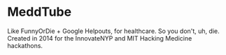 MeddTube
========

Like FunnyOrDie + Google Helpouts, for healthcare. So you don't, uh, die.  Created in 2014 for the InnovateNYP and MIT Hacking Medicine hackathons.
